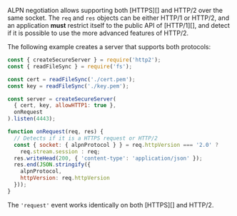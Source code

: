 
ALPN negotiation allows supporting both [HTTPS][] and HTTP/2 over
the same socket. The `req` and `res` objects can be either HTTP/1 or
HTTP/2, and an application **must** restrict itself to the public API of
[HTTP/1][], and detect if it is possible to use the more advanced
features of HTTP/2.

The following example creates a server that supports both protocols:

```js
const { createSecureServer } = require('http2');
const { readFileSync } = require('fs');

const cert = readFileSync('./cert.pem');
const key = readFileSync('./key.pem');

const server = createSecureServer(
  { cert, key, allowHTTP1: true },
  onRequest
).listen(4443);

function onRequest(req, res) {
  // Detects if it is a HTTPS request or HTTP/2
  const { socket: { alpnProtocol } } = req.httpVersion === '2.0' ?
    req.stream.session : req;
  res.writeHead(200, { 'content-type': 'application/json' });
  res.end(JSON.stringify({
    alpnProtocol,
    httpVersion: req.httpVersion
  }));
}
```

The `'request'` event works identically on both [HTTPS][] and
HTTP/2.

